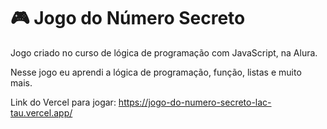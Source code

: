 # 🎮 Jogo do Número Secreto

<p>Jogo criado no curso de lógica de programação com JavaScript, na Alura.</p>
<p></p>Nesse jogo eu aprendi a lógica de programação, função, listas e muito mais. </p>

Link do Vercel para jogar: https://jogo-do-numero-secreto-lac-tau.vercel.app/
